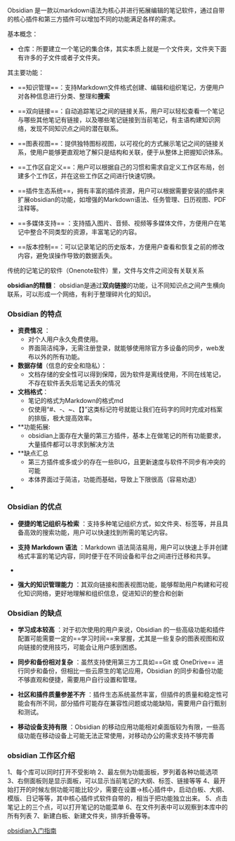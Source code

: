 
Obsidian  是一款以markdown语法为核心并进行拓展编辑的笔记软件，通过自带的核心插件和第三方插件可以增加不同的功能满足各样的需求。


基本概念：
- 仓库：所要建立一个笔记的集合体，其实本质上就是一个文件夹，文件夹下面有许多的子文件或者子文件夹。


其主要功能：
- ==知识管理==：支持Markdown文件格式创建、编辑和组织笔记，方便用户对各种信息进行分类、整理和**搜索**

- ==双向链接==：自动追踪笔记之间的链接关系，用户可以轻松查看一个笔记与哪些其他笔记有链接，以及哪些笔记链接到当前笔记，有主语构建知识网络，发现不同知识点之间的潜在联系。

- ==图表视图==：提供独特图标视图，以可视化的方式展示笔记之间的链接关系，使用户能够更直观地了解只是结构和关联，便于从整体上把握知识体系。

- ==工作区自定义==：用户可以根据自己的习惯和需求自定义工作区布局，创建多个工作区，并在这些工作区之间进行快速切换。

- ==插件生态系统==，拥有丰富的插件资源，用户可以根据需要安装的插件来扩展obsidian的功能，如增强的Markdown语法、任务管理、日历视图、PDF注释等。

- ==多媒体支持== ：支持插入图片、音频、视频等多媒体文件，方便用户在笔记中整合不同类型的资源，丰富笔记的内容。
    
- ==版本控制==：可以记录笔记的历史版本，方便用户查看和恢复之前的修改内容，避免误操作导致的数据丢失。






传统的记笔记的软件（Onenote软件）里，文件与文件之间没有关联关系

**obsidian的精髓**：
obsidian是通过**双向链接**的功能，让不同知识点之间产生横向联系，可以形成一个网络，有利于整理碎片化的知识。

### Obsidian 的特点


- **资费情况** ：
	- 对个人用户永久免费使用。
	- 界面简洁纯净，无需注册登录，就能够使用除官方多设备的同步，web发布以外的所有功能。
- **数据存储**（信息的安全和隐私）：
	- 文档存储的安全性可以得到保障，因为软件是离线使用，不同在线笔记，不存在软件丢失后笔记丢失的情况
- **文档格式**：
	- 笔记的格式为Markdown的格式md
	- 仅使用“#、-、~、【】”这类标记符号就能让我们在码字的同时完成对档案的排版，极大提高效率。
- **功能拓展:
	- obsidian上面存在大量的第三方插件，基本上在做笔记的所有功能要求，大量插件都可以寻求到解决方法
- **缺点汇总
	- 第三方插件或多或少的存在一些BUG，且更新速度与软件不同步有冲突的可能
	- 本体界面过于简洁，功能而基础，导致上下限很高（容易劝退）
-


### Obsidian 的优点
- **便捷的笔记组织与检索** ：支持多种笔记组织方式，如文件夹、标签等，并且具备高效的搜索功能，用户可以快速找到所需的笔记内容。
    
- **支持 Markdown 语法** ：Markdown 语法简洁易用，用户可以快速上手并创建格式丰富的笔记内容，同时便于在不同设备和平台之间进行迁移和共享。
-
- **强大的知识管理能力** ：其双向链接和图表视图功能，能够帮助用户构建和可视化知识网络，更好地理解和组织信息，促进知识的整合和创新



### Obsidian 的缺点
- **学习成本较高** ：对于初次使用的用户来说，Obsidian 的一些高级功能和插件配置可能需要一定的==学习时间==来掌握，尤其是一些复杂的图表视图和双向链接的使用技巧，可能会让用户感到困惑。

- **同步和备份相对复杂** ：虽然支持使用第三方工具如==Git 或 OneDrive== 进行同步和备份，但相比一些云原生的笔记应用，Obsidian 的同步和备份功能不够直观和便捷，需要用户自行设置和管理。
    
- **社区和插件质量参差不齐** ：插件生态系统虽然丰富，但插件的质量和稳定性可能会有所不同，部分插件可能存在兼容性问题或功能缺陷，需要用户自行甄别和测试。
    
- **移动设备支持有限** ：Obsidian 的移动应用功能相对桌面版较为有限，一些高级功能在移动设备上可能无法正常使用，对移动办公的需求支持不够完善



### obsidian 工作区介绍
1、每个库可以同时打开不受影响
2、最左侧为功能面板，罗列着各种功能选项
3、右侧面板则是显示面板，可以显示当前笔记的大纲、标签、链接等等
4、最开始打开的时候左侧功能可能比较少，需要在设置→核心插件中，启动白板、大纲、模版、日记等等，其中核心插件式软件自带的，相当于把功能独立出来。
5、点击笔记上的三个点，可以打开笔记的功能菜单
6、在文件列表中可以观察到本库中的所有列表
7、新建白板、新建文件夹，排序折叠等等。


[obsidian入门指南](https://blog.csdn.net/duleilewuhen/article/details/132418593?spm=1001.2101.3001.6650.1&utm_medium=distribute.pc_relevant.none-task-blog-2%7Edefault%7EBlogCommendFromBaidu%7ERate-1-132418593-blog-129927461.235%5Ev43%5Epc_blog_bottom_relevance_base7&depth_1-utm_source=distribute.pc_relevant.none-task-blog-2%7Edefault%7EBlogCommendFromBaidu%7ERate-1-132418593-blog-129927461.235%5Ev43%5Epc_blog_bottom_relevance_base7&utm_relevant_index=2)

